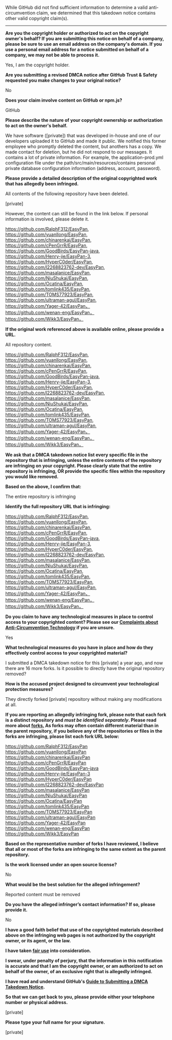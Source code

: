 While GitHub did not find sufficient information to determine a valid anti-circumvention claim, we determined that this takedown notice contains other valid copyright claim(s).

---

**Are you the copyright holder or authorized to act on the copyright owner's behalf? If you are submitting this notice on behalf of a company, please be sure to use an email address on the company's domain. If you use a personal email address for a notice submitted on behalf of a company, we may not be able to process it.**  
  
Yes, I am the copyright holder.  
  
**Are you submitting a revised DMCA notice after GitHub Trust & Safety requested you make changes to your original notice?**  
  
No  
  
**Does your claim involve content on GitHub or npm.js?**  
  
GitHub  
  
**Please describe the nature of your copyright ownership or authorization to act on the owner's behalf.**  
  
We have software ([private]) that was developed in-house and one of our developers uploaded it to GitHub and made it public. We notified this former employee who promptly deleted the content, but anothers has a copy. We made contact for deletion, but he did not respond to our messages. It contains a lot of private information. For example, the application-prod.yml configuration file under the path/src/main/resources/contains personal private database configuration information (address, account, password).  
  
**Please provide a detailed description of the original copyrighted work that has allegedly been infringed.**  
  
All contents of the following repository have been deleted.  
  
[private]
  
However, the content can still be found in the link below. If personal information is involved, please delete it.  
  
https://github.com/RalphF312/EasyPan,  
https://github.com/yuanllong/EasyPan,  
https://github.com/chinarenkai/EasyPan,  
https://github.com/cPenGrrR/EasyPan,  
https://github.com/GoodBirds/EasyPan-java,  
https://github.com/Henry-jie/EasyPan-3,  
https://github.com/HyperC0der/EasyPan,  
https://github.com/l2268823762-dev/EasyPan,  
https://github.com/masalanice/EasyPan,  
https://github.com/NiuShukai/EasyPan,  
https://github.com/Ocatina/EasyPan,  
https://github.com/tomlink435/EasyPan,  
https://github.com/TOMS77923/EasyPan,  
https://github.com/ultraman-agul/EasyPan,  
https://github.com/Yager-42/EasyPan，  
https://github.com/wenan-eng/EasyPan，  
https://github.com/Wikk3/EasyPan，  
  
**If the original work referenced above is available online, please provide a URL.**  
  
All repository content.  
  
https://github.com/RalphF312/EasyPan,  
https://github.com/yuanllong/EasyPan,  
https://github.com/chinarenkai/EasyPan,  
https://github.com/cPenGrrR/EasyPan,  
https://github.com/GoodBirds/EasyPan-java,  
https://github.com/Henry-jie/EasyPan-3,  
https://github.com/HyperC0der/EasyPan,  
https://github.com/l2268823762-dev/EasyPan,  
https://github.com/masalanice/EasyPan,  
https://github.com/NiuShukai/EasyPan,  
https://github.com/Ocatina/EasyPan,  
https://github.com/tomlink435/EasyPan,  
https://github.com/TOMS77923/EasyPan,  
https://github.com/ultraman-agul/EasyPan,  
https://github.com/Yager-42/EasyPan，  
https://github.com/wenan-eng/EasyPan，  
https://github.com/Wikk3/EasyPan，  
  
**We ask that a DMCA takedown notice list every specific file in the repository that is infringing, unless the entire contents of the repository are infringing on your copyright. Please clearly state that the entire repository is infringing, OR provide the specific files within the repository you would like removed.**  
  
**Based on the above, I confirm that:**  
  
The entire repository is infringing  
  
**Identify the full repository URL that is infringing:**  
  
https://github.com/RalphF312/EasyPan,  
https://github.com/yuanllong/EasyPan,  
https://github.com/chinarenkai/EasyPan,  
https://github.com/cPenGrrR/EasyPan,  
https://github.com/GoodBirds/EasyPan-java,  
https://github.com/Henry-jie/EasyPan-3,  
https://github.com/HyperC0der/EasyPan,  
https://github.com/l2268823762-dev/EasyPan,  
https://github.com/masalanice/EasyPan,  
https://github.com/NiuShukai/EasyPan,  
https://github.com/Ocatina/EasyPan,  
https://github.com/tomlink435/EasyPan,  
https://github.com/TOMS77923/EasyPan,  
https://github.com/ultraman-agul/EasyPan,  
https://github.com/Yager-42/EasyPan，  
https://github.com/wenan-eng/EasyPan，  
https://github.com/Wikk3/EasyPan，  
  
**Do you claim to have any technological measures in place to control access to your copyrighted content? Please see our <a href="https://docs.github.com/articles/guide-to-submitting-a-dmca-takedown-notice#complaints-about-anti-circumvention-technology">Complaints about Anti-Circumvention Technology</a> if you are unsure.**  
  
Yes  
  
**What technological measures do you have in place and how do they effectively control access to your copyrighted material?**  
  
I submitted a DMCA takedown notice for this [private] a year ago, and now there are 16 more forks. Is it possible to directly have the original repository removed?  
  
**How is the accused project designed to circumvent your technological protection measures?**  
  
They directly forked [private] repository without making any modifications at all.  
  
**If you are reporting an allegedly infringing fork, please note that each fork is a distinct repository and <i>must be identified separately</i>. Please read more about <a href="https://docs.github.com/articles/dmca-takedown-policy#b-what-about-forks-or-whats-a-fork">forks.</a> As forks may often contain different material than in the parent repository, if you believe any of the repositories or files in the forks are infringing, please list each fork URL below:**  
  
https://github.com/RalphF312/EasyPan  
https://github.com/yuanllong/EasyPan  
https://github.com/chinarenkai/EasyPan  
https://github.com/cPenGrrR/EasyPan  
https://github.com/GoodBirds/EasyPan-java  
https://github.com/Henry-jie/EasyPan-3  
https://github.com/HyperC0der/EasyPan  
https://github.com/l2268823762-dev/EasyPan  
https://github.com/masalanice/EasyPan  
https://github.com/NiuShukai/EasyPan  
https://github.com/Ocatina/EasyPan  
https://github.com/tomlink435/EasyPan  
https://github.com/TOMS77923/EasyPan  
https://github.com/ultraman-agul/EasyPan  
https://github.com/Yager-42/EasyPan  
https://github.com/wenan-eng/EasyPan  
https://github.com/Wikk3/EasyPan  
  
**Based on the representative number of forks I have reviewed, I believe that all or most of the forks are infringing to the same extent as the parent repository.**  
  
**Is the work licensed under an open source license?**  
  
No  
  
**What would be the best solution for the alleged infringement?**  
  
Reported content must be removed  
  
**Do you have the alleged infringer’s contact information? If so, please provide it.**  
  
No  
  
**I have a good faith belief that use of the copyrighted materials described above on the infringing web pages is not authorized by the copyright owner, or its agent, or the law.**  
  
**I have taken <a href="https://www.lumendatabase.org/topics/22">fair use</a> into consideration.**  
  
**I swear, under penalty of perjury, that the information in this notification is accurate and that I am the copyright owner, or am authorized to act on behalf of the owner, of an exclusive right that is allegedly infringed.**  
  
**I have read and understand GitHub's <a href="https://docs.github.com/articles/guide-to-submitting-a-dmca-takedown-notice/">Guide to Submitting a DMCA Takedown Notice</a>.**  
  
**So that we can get back to you, please provide either your telephone number or physical address.**  
  
[private]
  
**Please type your full name for your signature.**  
  
[private]
